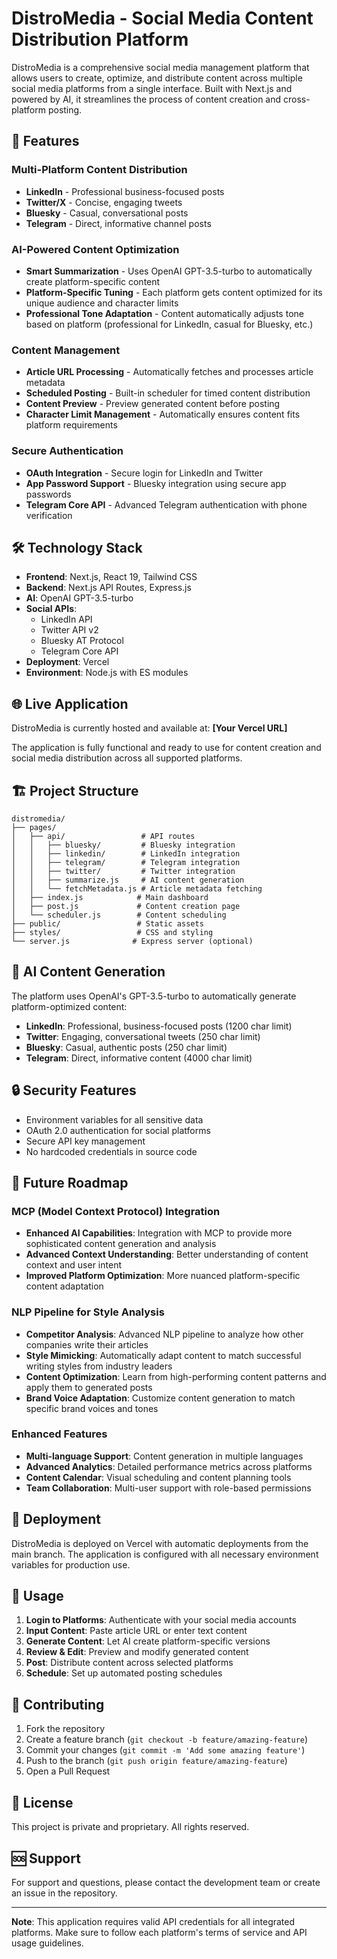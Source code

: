 # DistroMedia - Social Media Content Distribution Platform

DistroMedia is a comprehensive social media management platform that allows users to create, optimize, and distribute content across multiple social media platforms from a single interface. Built with Next.js and powered by AI, it streamlines the process of content creation and cross-platform posting.

## 🚀 Features

### Multi-Platform Content Distribution
- **LinkedIn** - Professional business-focused posts
- **Twitter/X** - Concise, engaging tweets
- **Bluesky** - Casual, conversational posts
- **Telegram** - Direct, informative channel posts

### AI-Powered Content Optimization
- **Smart Summarization** - Uses OpenAI GPT-3.5-turbo to automatically create platform-specific content
- **Platform-Specific Tuning** - Each platform gets content optimized for its unique audience and character limits
- **Professional Tone Adaptation** - Content automatically adjusts tone based on platform (professional for LinkedIn, casual for Bluesky, etc.)

### Content Management
- **Article URL Processing** - Automatically fetches and processes article metadata
- **Scheduled Posting** - Built-in scheduler for timed content distribution
- **Content Preview** - Preview generated content before posting
- **Character Limit Management** - Automatically ensures content fits platform requirements

### Secure Authentication
- **OAuth Integration** - Secure login for LinkedIn and Twitter
- **App Password Support** - Bluesky integration using secure app passwords
- **Telegram Core API** - Advanced Telegram authentication with phone verification

## 🛠️ Technology Stack

- **Frontend**: Next.js, React 19, Tailwind CSS
- **Backend**: Next.js API Routes, Express.js
- **AI**: OpenAI GPT-3.5-turbo
- **Social APIs**: 
  - LinkedIn API
  - Twitter API v2
  - Bluesky AT Protocol
  - Telegram Core API
- **Deployment**: Vercel
- **Environment**: Node.js with ES modules

## 🌐 Live Application

DistroMedia is currently hosted and available at: **[Your Vercel URL]**

The application is fully functional and ready to use for content creation and social media distribution across all supported platforms.

## 🏗️ Project Structure

```
distromedia/
├── pages/
│   ├── api/                 # API routes
│   │   ├── bluesky/         # Bluesky integration
│   │   ├── linkedin/        # LinkedIn integration
│   │   ├── telegram/        # Telegram integration
│   │   ├── twitter/         # Twitter integration
│   │   ├── summarize.js     # AI content generation
│   │   └── fetchMetadata.js # Article metadata fetching
│   ├── index.js            # Main dashboard
│   ├── post.js             # Content creation page
│   └── scheduler.js        # Content scheduling
├── public/                 # Static assets
├── styles/                 # CSS and styling
└── server.js              # Express server (optional)
```

## 🤖 AI Content Generation

The platform uses OpenAI's GPT-3.5-turbo to automatically generate platform-optimized content:

- **LinkedIn**: Professional, business-focused posts (1200 char limit)
- **Twitter**: Engaging, conversational tweets (250 char limit)
- **Bluesky**: Casual, authentic posts (250 char limit)
- **Telegram**: Direct, informative content (4000 char limit)

## 🔒 Security Features

- Environment variables for all sensitive data
- OAuth 2.0 authentication for social platforms
- Secure API key management
- No hardcoded credentials in source code

## 🔮 Future Roadmap

### MCP (Model Context Protocol) Integration
- **Enhanced AI Capabilities**: Integration with MCP to provide more sophisticated content generation and analysis
- **Advanced Context Understanding**: Better understanding of content context and user intent
- **Improved Platform Optimization**: More nuanced platform-specific content adaptation

### NLP Pipeline for Style Analysis
- **Competitor Analysis**: Advanced NLP pipeline to analyze how other companies write their articles
- **Style Mimicking**: Automatically adapt content to match successful writing styles from industry leaders
- **Content Optimization**: Learn from high-performing content patterns and apply them to generated posts
- **Brand Voice Adaptation**: Customize content generation to match specific brand voices and tones

### Enhanced Features
- **Multi-language Support**: Content generation in multiple languages
- **Advanced Analytics**: Detailed performance metrics across platforms
- **Content Calendar**: Visual scheduling and content planning tools
- **Team Collaboration**: Multi-user support with role-based permissions

## 🚀 Deployment

DistroMedia is deployed on Vercel with automatic deployments from the main branch. The application is configured with all necessary environment variables for production use.

## 📝 Usage

1. **Login to Platforms**: Authenticate with your social media accounts
2. **Input Content**: Paste article URL or enter text content
3. **Generate Content**: Let AI create platform-specific versions
4. **Review & Edit**: Preview and modify generated content
5. **Post**: Distribute content across selected platforms
6. **Schedule**: Set up automated posting schedules

## 🤝 Contributing

1. Fork the repository
2. Create a feature branch (`git checkout -b feature/amazing-feature`)
3. Commit your changes (`git commit -m 'Add some amazing feature'`)
4. Push to the branch (`git push origin feature/amazing-feature`)
5. Open a Pull Request

## 📄 License

This project is private and proprietary. All rights reserved.

## 🆘 Support

For support and questions, please contact the development team or create an issue in the repository.

---

**Note**: This application requires valid API credentials for all integrated platforms. Make sure to follow each platform's terms of service and API usage guidelines.